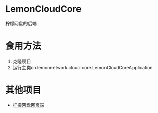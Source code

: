 # LemonCloudCore
柠檬网盘的后端

# 食用方法
1. 克隆项目
2. 运行主类cn.lemonnetwork.cloud.core.LemonCloudCoreApplication

# 其他项目
- [柠檬网盘网页端](https://github.com/duduskz/LemonCloud)
